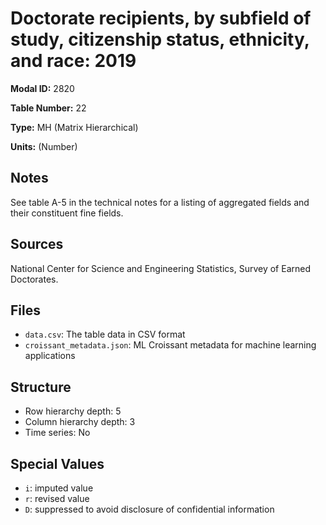 # Doctorate recipients, by subfield of study, citizenship status, ethnicity, and race: 2019

**Modal ID:** 2820

**Table Number:** 22

**Type:** MH (Matrix Hierarchical)

**Units:** (Number)

## Notes

See table A-5 in the technical notes for a listing of aggregated fields and their constituent fine fields.

## Sources

National Center for Science and Engineering Statistics, Survey of Earned Doctorates.

## Files

- `data.csv`: The table data in CSV format
- `croissant_metadata.json`: ML Croissant metadata for machine learning applications

## Structure

- Row hierarchy depth: 5
- Column hierarchy depth: 3
- Time series: No

## Special Values

- `i`: imputed value
- `r`: revised value
- `D`: suppressed to avoid disclosure of confidential information
